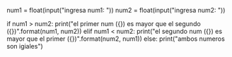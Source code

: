 num1 = float(input("ingresa num1: "))
num2 = float(input("ingresa num2: "))

if num1 > num2:
    print("el primer num ({}) es mayor que el segundo ({})".format(num1, num2))
elif num1 < num2:
    print("el segundo num ({}) es mayor que el primer ({})".format(num2, num1))
else:
    print("ambos numeros son igiales")

